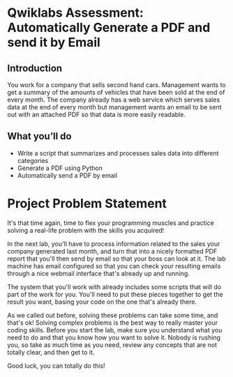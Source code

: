 # Qwiklabs Assessment: Automatically Generate a PDF and send it by Email

## Introduction

You work for a company that sells second hand cars. Management wants to get a summary of the amounts of vehicles that
have been sold at the end of every month. The company already has a web service which serves sales data at the end of
every month but management wants an email to be sent out with an attached PDF so that data is more easily readable.

## What you’ll do

* Write a script that summarizes and processes sales data into different categories
* Generate a PDF using Python
* Automatically send a PDF by email

# Project Problem Statement

It's that time again, time to flex your programming muscles and practice solving a real-life problem with the skills you
acquired!

In the next lab, you'll have to process information related to the sales your company generated last month, and turn
that into a nicely formatted PDF report that you'll then send by email so that your boss can look at it. The lab machine
has email configured so that you can check your resulting emails through a nice webmail interface that's already up and
running.

The system that you'll work with already includes some scripts that will do part of the work for you. You'll need to put
these pieces together to get the result you want, basing your code on the one that's already there.

As we called out before, solving these problems can take some time, and that's ok! Solving complex problems is the best
way to really master your coding skills. Before you start the lab, make sure you understand what you need to do and that
you know how you want to solve it. Nobody is rushing you, so take as much time as you need, review any concepts that are
not totally clear, and then get to it.

Good luck, you can totally do this!